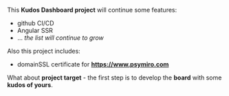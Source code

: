 This **Kudos Dashboard project** will continue some features:
- github CI/CD
- Angular SSR
- ...
*the list will continue to grow*

Also this project includes:
- domainSSL certificate for **https://www.psymiro.com**

What about **project target** - the first step is to develop the **board** with some **kudos of yours**.
